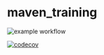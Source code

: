 # maven_training

![example workflow](https://github.com/clementlebas/maven_training/actions/workflows/build.yml/badge.svg)

[![codecov](https://codecov.io/gh/clementlebas/maven_training/branch/main/graph/badge.svg?token=83L2QGGCGU)](https://codecov.io/gh/clementlebas/maven_training)
